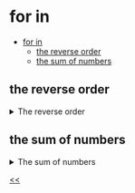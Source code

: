 # for in

- [for in](#for-in)
  - [the reverse order](#the-reverse-order)
  - [the sum of numbers](#the-sum-of-numbers)
 
## the reverse order
<details>
<summary>The reverse order</summary>

### description
Create a loop that will display in the console all numbers from `10` to `1` (in the reverse order).

### solution
[reverse.js](./reverse.js)

</details>
 
## the sum of numbers
<details>
<summary>The sum of numbers</summary>

### description
Write a program that calculates the sum of all numbers from `1` to `100` (inclusive) and displays the result to the console.

Don't forget to call the function and use loops.

### solution
[sum-of-numbers.js](./sum-of-numbers.js)

</details>

[<<](../../../README.md)
<!--
:%s/\(Sample \(Input\|Output\) \d:\)\n\(.*\)/```\r\r**\1**\r```\3/gc
-->

